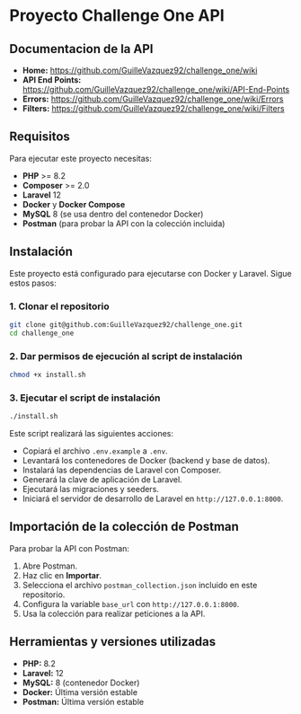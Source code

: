 # Proyecto Challenge One API

## Documentacion de la API
- **Home:** https://github.com/GuilleVazquez92/challenge_one/wiki
- **API End Points:** https://github.com/GuilleVazquez92/challenge_one/wiki/API-End-Points
- **Errors:** https://github.com/GuilleVazquez92/challenge_one/wiki/Errors
- **Filters:** https://github.com/GuilleVazquez92/challenge_one/wiki/Filters


## Requisitos
Para ejecutar este proyecto necesitas:
- **PHP** >= 8.2
- **Composer** >= 2.0
- **Laravel** 12
- **Docker** y **Docker Compose**
- **MySQL** 8 (se usa dentro del contenedor Docker)
- **Postman** (para probar la API con la colección incluida)

## Instalación
Este proyecto está configurado para ejecutarse con Docker y Laravel. Sigue estos pasos:

### 1. Clonar el repositorio
```sh
git clone git@github.com:GuilleVazquez92/challenge_one.git
cd challenge_one
```

### 2. Dar permisos de ejecución al script de instalación
```sh
chmod +x install.sh
```

### 3. Ejecutar el script de instalación
```sh
./install.sh
```
Este script realizará las siguientes acciones:
- Copiará el archivo `.env.example` a `.env`.
- Levantará los contenedores de Docker (backend y base de datos).
- Instalará las dependencias de Laravel con Composer.
- Generará la clave de aplicación de Laravel.
- Ejecutará las migraciones y seeders.
- Iniciará el servidor de desarrollo de Laravel en `http://127.0.0.1:8000`.

## Importación de la colección de Postman
Para probar la API con Postman:
1. Abre Postman.
2. Haz clic en **Importar**.
3. Selecciona el archivo `postman_collection.json` incluido en este repositorio.
4. Configura la variable `base_url` con `http://127.0.0.1:8000`.
5. Usa la colección para realizar peticiones a la API.

## Herramientas y versiones utilizadas
- **PHP:** 8.2
- **Laravel:** 12
- **MySQL:** 8 (contenedor Docker)
- **Docker:** Última versión estable
- **Postman:** Última versión estable


